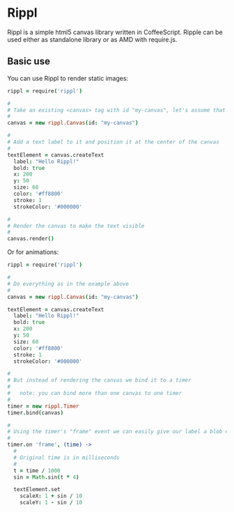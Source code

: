 # Rippl

Rippl is a simple html5 canvas library written in CoffeeScript. Ripple can be used either as standalone library or as AMD with require.js.

## Basic use

You can use Rippl to render static images:

```coffeescript
rippl = require('rippl')

#
# Take an existing <canvas> tag with id "my-canvas", let's assume that canvas has dimensions of 400x100
#
canvas = new rippl.Canvas(id: "my-canvas")

#
# Add a text label to it and position it at the center of the canvas
#
textElement = canvas.createText
  label: "Hello Rippl!"
  bold: true
  x: 200
  y: 50
  size: 60
  color: '#ff8800'
  stroke: 1
  strokeColor: '#000000'

#
# Render the canvas to make the text visible
#
canvas.render()
```

Or for animations:

```coffeescript
rippl = require('rippl')

#
# Do everything as in the example above
#
canvas = new rippl.Canvas(id: "my-canvas")

textElement = canvas.createText
  label: "Hello Rippl!"
  bold: true
  x: 200
  y: 50
  size: 60
  color: '#ff8800'
  stroke: 1
  strokeColor: '#000000'

#
# But instead of rendering the canvas we bind it to a timer
#
#   note: you can bind more than one canvas to one timer
#
timer = new rippl.Timer
timer.bind(canvas)

#
# Using the timer's "frame" event we can easily give our label a blob effect
#
timer.on 'frame', (time) ->
  #
  # Original time is in milliseconds
  #
  t = time / 1000
  sin = Math.sin(t * 4)

  textElement.set
    scaleX: 1 + sin / 10
    scaleY: 1 - sin / 10
```
